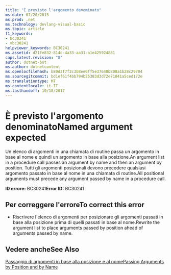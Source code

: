 ```yaml
---
title: "È previsto l'argomento denominato"
ms.date: 07/20/2015
ms.prod: .net
ms.technology: devlang-visual-basic
ms.topic: article
f1_keywords:
- bc30241
- vbc30241
helpviewer_keywords: BC30241
ms.assetid: d21fe832-814c-4a33-aa31-a1e425924881
caps.latest.revision: "8"
author: dotnet-bot
ms.author: dotnetcontent
ms.openlocfilehash: b80d3f7f2c3b8ee0ff5e37648b808a1b28c29704
ms.sourcegitcommit: bd1ef61f4bb794b25383d3d72e71041a5ced172e
ms.translationtype: MT
ms.contentlocale: it-IT
ms.lasthandoff: 10/18/2017
---
```

# <a name="named-argument-expected"></a><span data-ttu-id="00147-102">È previsto l'argomento denominato</span><span class="sxs-lookup"><span data-stu-id="00147-102">Named argument expected</span></span>
<span data-ttu-id="00147-103">Un elenco di argomenti in una chiamata di routine passa un argomento in base al nome e quindi un argomento in base alla posizione.</span><span class="sxs-lookup"><span data-stu-id="00147-103">An argument list in a procedure call passes an argument by name and then an argument by position.</span></span> <span data-ttu-id="00147-104">Tutti gli argomenti posizionali devono precedere qualsiasi argomento passato in base al nome in una chiamata di routine.</span><span class="sxs-lookup"><span data-stu-id="00147-104">All positional arguments must precede any argument passed by name in a procedure call.</span></span>  
  
 <span data-ttu-id="00147-105">**ID errore:** BC30241</span><span class="sxs-lookup"><span data-stu-id="00147-105">**Error ID:** BC30241</span></span>  
  
## <a name="to-correct-this-error"></a><span data-ttu-id="00147-106">Per correggere l'errore</span><span class="sxs-lookup"><span data-stu-id="00147-106">To correct this error</span></span>  
  
-   <span data-ttu-id="00147-107">Riscrivere l'elenco di argomenti per posizionare gli argomenti passati in base alla posizione prima di quelli passati in base al nome.</span><span class="sxs-lookup"><span data-stu-id="00147-107">Rewrite the argument list to place arguments passed by position ahead of arguments passed by name.</span></span>  
  
## <a name="see-also"></a><span data-ttu-id="00147-108">Vedere anche</span><span class="sxs-lookup"><span data-stu-id="00147-108">See Also</span></span>  
 [<span data-ttu-id="00147-109">Passaggio di argomenti in base alla posizione e al nome</span><span class="sxs-lookup"><span data-stu-id="00147-109">Passing Arguments by Position and by Name</span></span>](../../visual-basic/programming-guide/language-features/procedures/passing-arguments-by-position-and-by-name.md)
